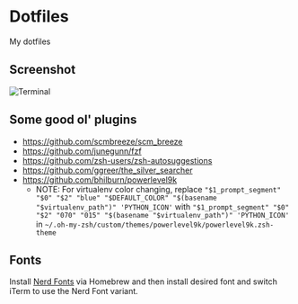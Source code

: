 Dotfiles
========

My dotfiles


## Screenshot
![Terminal](https://raw.github.com/cjrieck/Dotfiles/master/images/terminal-window.png)

## Some good ol' plugins

* https://github.com/scmbreeze/scm_breeze
* https://github.com/junegunn/fzf
* https://github.com/zsh-users/zsh-autosuggestions
* https://github.com/ggreer/the_silver_searcher
* https://github.com/bhilburn/powerlevel9k
    - NOTE: For virtualenv color changing, replace `"$1_prompt_segment" "$0" "$2" "blue" "$DEFAULT_COLOR" "$(basename "$virtualenv_path")" 'PYTHON_ICON'`  with `"$1_prompt_segment" "$0" "$2" "070" "015" "$(basename "$virtualenv_path")" 'PYTHON_ICON'` in `~/.oh-my-zsh/custom/themes/powerlevel9k/powerlevel9k.zsh-theme`

## Fonts

Install [Nerd Fonts](https://github.com/ryanoasis/nerd-fonts) via Homebrew and then install desired font and switch iTerm to use the Nerd Font variant.
